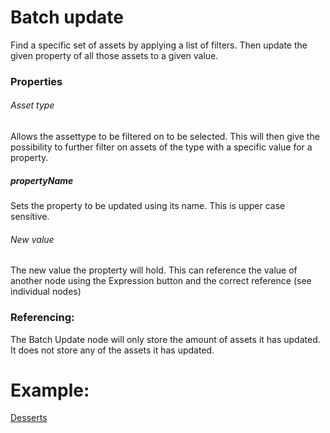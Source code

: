 # Batch update
Find a specific set of assets by applying a list of filters. Then update the given property of all those assets to a given value.

### Properties
###### Asset type
Allows the assettype to be filtered on to be selected. This will then give the possibility to further filter on assets of the type with a specific value for a property.

##### propertyName
Sets the property to be updated using its name. This is upper case sensitive.

###### New value
The new value the propterty will hold. This can reference the value of another node using the Expression button and the correct reference (see individual nodes)

### Referencing:
The Batch Update node will only store the amount of assets it has updated. It does not store any of the assets it has updated.

# Example:
[Desserts](https://github.com/conneqtDocumentation/connectDocumentation/blob/main/Nodes/Examples/Desserts.md)
